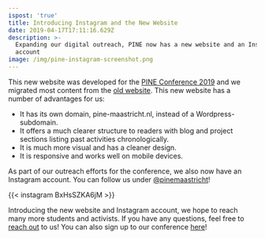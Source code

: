 ```yaml
---
ispost: 'true'
title: Introducing Instagram and the New Website
date: 2019-04-17T17:11:16.629Z
description: >-
  Expanding our digital outreach, PINE now has a new website and an Instagram
  account
image: /img/pine-instagram-screenshot.png
---
```

This new website was developed for the [PINE Conference 2019](https://pine-maastricht.nl/conference-2019/) and we migrated most content from the [old website](https://pinemaastricht.wordpress.com/). This new website has a number of advantages for us:

* It has its own domain, pine-maastricht.nl, instead of a Wordpress-subdomain.
* It offers a much clearer structure to readers with blog and project sections listing past activities chronologically.
* It is much more visual and has a cleaner design.
* It is responsive and works well on mobile devices. 

As part of our outreach efforts for the conference, we also now have an Instagram account. You can follow us under [@pinemaastricht](https://www.instagram.com/pinemaastricht/)! 

{{< instagram BxHsSZKA6jM >}}

Introducing the new website and Instagram account, we hope to reach many more students and activists. If you have any questions, feel free to [reach out](https://pine-maastricht.nl/contact/) to us! You can also sign up to our conference [here](https://event.gg/12191/)!
